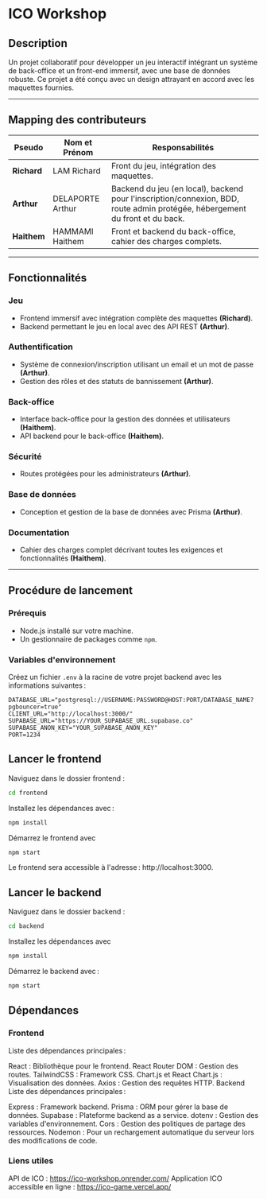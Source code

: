 # ICO Workshop

## Description
Un projet collaboratif pour développer un jeu interactif intégrant un système de back-office et un front-end immersif, avec une base de données robuste. Ce projet a été conçu avec un design attrayant en accord avec les maquettes fournies.

---

## Mapping des contributeurs

| Pseudo      | Nom et Prénom       | Responsabilités                                                                 |
|-------------|---------------------|--------------------------------------------------------------------------------|
| **Richard** | LAM Richard         | Front du jeu, intégration des maquettes.                                       |
| **Arthur**  | DELAPORTE Arthur    | Backend du jeu (en local), backend pour l'inscription/connexion, BDD, route admin protégée, hébergement du front et du back. |
| **Haithem** | HAMMAMI Haithem     | Front et backend du back-office, cahier des charges complets.                  |

---

## Fonctionnalités

### Jeu
- Frontend immersif avec intégration complète des maquettes **(Richard)**.
- Backend permettant le jeu en local avec des API REST **(Arthur)**.

### Authentification
- Système de connexion/inscription utilisant un email et un mot de passe **(Arthur)**.
- Gestion des rôles et des statuts de bannissement **(Arthur)**.

### Back-office
- Interface back-office pour la gestion des données et utilisateurs **(Haithem)**.
- API backend pour le back-office **(Haithem)**.

### Sécurité
- Routes protégées pour les administrateurs **(Arthur)**.

### Base de données
- Conception et gestion de la base de données avec Prisma **(Arthur)**.

### Documentation
- Cahier des charges complet décrivant toutes les exigences et fonctionnalités **(Haithem)**.

---

## Procédure de lancement

### Prérequis
- Node.js installé sur votre machine.
- Un gestionnaire de packages comme `npm`.

### Variables d'environnement
Créez un fichier `.env` à la racine de votre projet backend avec les informations suivantes :

```env
DATABASE_URL="postgresql://USERNAME:PASSWORD@HOST:PORT/DATABASE_NAME?pgbouncer=true"
CLIENT_URL="http://localhost:3000/"
SUPABASE_URL="https://YOUR_SUPABASE_URL.supabase.co"
SUPABASE_ANON_KEY="YOUR_SUPABASE_ANON_KEY"
PORT=1234
```

## Lancer le frontend

Naviguez dans le dossier frontend :

```bash
cd frontend
```

Installez les dépendances avec :
```bash
npm install
```

Démarrez le frontend avec 
```bash
npm start
```

Le frontend sera accessible à l'adresse : http://localhost:3000.


## Lancer le backend

Naviguez dans le dossier backend :

```bash
cd backend
```

Installez les dépendances avec 
```bash
npm install
```

Démarrez le backend avec :
```bash
npm start
```


## Dépendances
### Frontend
Liste des dépendances principales :

React : Bibliothèque pour le frontend.
React Router DOM : Gestion des routes.
TailwindCSS : Framework CSS.
Chart.js et React Chart.js : Visualisation des données.
Axios : Gestion des requêtes HTTP.
Backend
Liste des dépendances principales :

Express : Framework backend.
Prisma : ORM pour gérer la base de données.
Supabase : Plateforme backend as a service.
dotenv : Gestion des variables d'environnement.
Cors : Gestion des politiques de partage des ressources.
Nodemon : Pour un rechargement automatique du serveur lors des modifications de code.

### Liens utiles
API de ICO : https://ico-workshop.onrender.com/
Application ICO accessible en ligne : https://ico-game.vercel.app/
